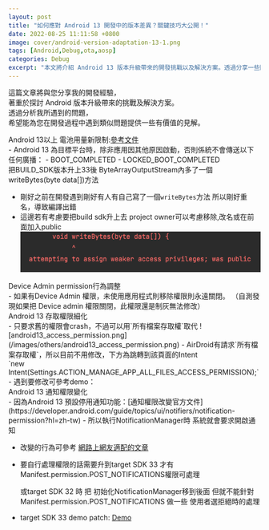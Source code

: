 ```yaml
---
layout: post
title: "如何應對 Android 13 開發中的版本差異？關鍵技巧大公開！"
date: 2022-08-25 11:11:58 +0800
image: cover/android-version-adaptation-13-1.png
tags: [Android,Debug,ota,aosp]
categories: Debug
excerpt: "本文將介紹 Android 13 版本升級帶來的開發挑戰以及解決方案。透過分享一些關鍵技巧，希望能幫助開發人員在應對版本差異時更加得心應手，順利完成開發任務。"
---
```


這篇文章將與您分享我的開發經驗，<br>
著重於探討 Android 版本升級帶來的挑戰及解決方案。<br>
透過分析我所遇到的問題，<br>
希望能為您在開發過程中遇到類似問題提供一些有價值的見解。<br>

<div class="c-border-content-title-4">
   Android 13以上 電池用量新限制:<a href="https://developer.android.com/about/versions/13/changes/battery#restricted-background-battery-usage" target="_blank">參考文件</a>
</div>
  - Android 13 為目標平台時，除非應用因其他原因啟動，否則係統不會傳送以下任何廣播：
      - BOOT_COMPLETED
      - LOCKED_BOOT_COMPLETED

<div class="c-border-content-title-4">
   把BUILD_SDK版本升上33後 ByteArrayOutputStream內多了一個 writeBytes(byte data[])方法
</div>

 - 剛好之前在開發遇到剛好有人有自己寫了一個`writeBytes`方法
   所以剛好重名，導致編譯出錯
 - 這邊若有考慮要把build sdk升上去 project owner可以考慮移除,改名或在前面加入public
   ![android13_lib_error.png](/images/others/android13_lib_error.png)<br>

<div class="c-border-content-title-4">
   Device Admin permission行為調整
</div>
  - 如果有Device Admin 權限，未使用應用程式則移除權限則永遠關閉。
  （自測發現如果把 Device admin 權限關閉，此權限還是制灰無法修改）
<div class="c-border-content-title-4">
     Android 13 存取權限細化
</div>
  - 只要求舊的權限會crash，不過可以用`所有檔案存取權`取代
  ![android13_access_permission.png](/images/others/android13_access_permission.png)
  - AirDroid有請求`所有檔案存取權`，所以目前不用修改，下方為跳轉到該頁面的Intent <br>
    `new Intent(Settings.ACTION_MANAGE_APP_ALL_FILES_ACCESS_PERMISSION);`
  - 遇到要修改可參考demo：
  <script src="https://gist.github.com/KuanChunChen/d75998c921b176e659c911a938da4930.js"></script>

  <div class="c-border-content-title-4">
       Android 13 通知權限變化
  </div>
  - 因為Android 13 預設停用通知功能：[通知權限改變官方文件](https://developer.android.com/guide/topics/ui/notifiers/notification-permission?hl=zh-tw)
  - 所以執行NotificationManager時
    系統就會要求開啟通知

  - 改變的行為可參考 [網路上網友適配的文章](https://zhuanlan.zhihu.com/p/572147515)

  - 要自行處理權限的話需要升到target SDK 33
    才有Manifest.permission.POST_NOTIFICATIONS權限可處理

    或target SDK 32 時 把 初始化NotificationManager移到後面
    但就不能針對Manifest.permission.POST_NOTIFICATIONS 做一些 使用者選拒絕時的處理

  - target SDK 33 demo patch: [Demo](http://192.168.201.72:8080/c/airsos/+/21558)
